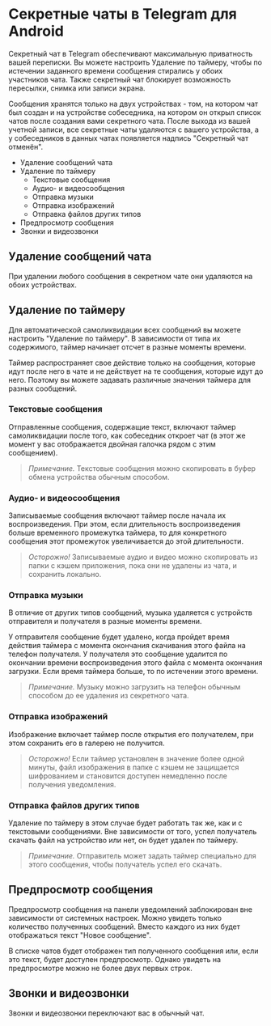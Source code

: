 # Секретные чаты в Telegram для Android
Секретный чат в Telegram обеспечивают максимальную приватность вашей переписки. Вы можете настроить Удаление по таймеру, чтобы по истечении заданного времени сообщения стирались у обоих участников чата. Также секретный чат блокирует возможность пересылки, снимка или записи экрана.

Сообщения хранятся только на двух устройствах - том, на котором чат был создан и на устройстве собеседника, на котором он открыл список чатов после создания вами секретного чата. После выхода из вашей учетной записи, все секретные чаты удаляются с вашего устройства, а у собеседников в данных чатах появляется надпись "Секретный чат отменён".

<!--

>Telegram не гарантирует, что функции снимка экрана заблокированы на всех устройствах Android из-за разницы в реализациях этой возможности на разных устройствах.  

-->
* Удаление сообщений чата
* Удаление по таймеру
  * Текстовые сообщения
  * Аудио- и видеосообщения
  * Отправка музыки
  * Отправка изображений
  * Отправка файлов других типов
* Предпросмотр сообщения
* Звонки и видеозвонки

## Удаление сообщений чата
При удалении любого сообщения в секретном чате они удаляются на обоих устройствах.

## Удаление по таймеру
Для автоматической самоликвидации всех сообщений вы можете настроить "Удаление по таймеру". В зависимости от типа их содержимого, таймер начинает отсчет в разные моменты времени.

Таймер распространяет свое действие только на сообщения, которые идут после него в чате и не действует на те сообщения, которые идут до него. Поэтому вы можете задавать различные значения таймера для разных сообщений.

### Текстовые сообщения
Отправленные сообщения, содержащие текст, включают таймер самоликвидации после того, как собеседник откроет чат (в этот же момент у вас отображается двойная галочка рядом с этим сообщением).
> *Примечание.* Текстовые сообщения можно скопировать в буфер обмена устройства обычным способом.

### Аудио- и видеосообщения
Записываемые сообщения включают таймер после начала их воспроизведения. При этом, если длительность воспроизведения больше временного промежутка таймера, то для конкретного сообщения этот промежуток увеличивается до этой длительности.
> *Осторожно!* Записываемые аудио и видео можно скопировать из папки с кэшем приложения, пока они не удалены из чата, и сохранить локально.

### Отправка музыки
В отличие от других типов сообщений, музыка удаляется с устройств отправителя и получателя в разные моменты времени.

У отправителя сообщение будет удалено, когда пройдет время действия таймера с момента окончания скачивания этого файла на телефон получателя. У получателя это сообщение удалится по окончании времени воспроизведения этого файла с момента окончания загрузки. Если время таймера больше, то по истечении этого времени.
> *Примечание.* Музыку можно загрузить на телефон обычным способом до ее удаления из секретного чата.

### Отправка изображений
Изображение включает таймер после открытия его получателем, при этом сохранить его в галерею не получится.
> *Осторожно!* Если таймер установлен в значение более одной минуты, файл изображения в папке с кэшем не защищается шифрованием и становится доступен немедленно после получения уведомления.

### Отправка файлов других типов
Удаление по таймеру в этом случае будет работать так же, как и с текстовыми сообщениями. Вне зависимости от того, успел получатель скачать файл на устройство или нет, он будет удален по таймеру.
> *Примечание.* Отправитель может задать таймер специально для этого сообщения, чтобы получатель успел его скачать.

## Предпросмотр сообщения
Предпросмотр сообщения на панели уведомлений заблокирован вне зависимости от системных настроек. Можно увидеть только количество полученных сообщений. Вместо каждого из них будет отображаться текст "Новое сообщение".

В списке чатов будет отображен тип полученного сообщения или, если это текст, будет доступен предпросмотр. Однако увидеть на предпросмотре можно не более двух первых строк.

## Звонки и видеозвонки
Звонки и видеозвонки переключают вас в обычный чат.